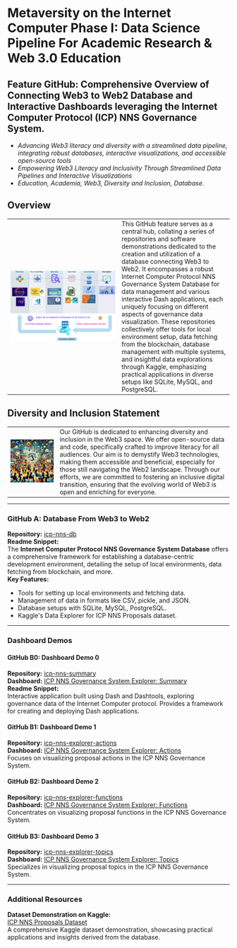 # Metaversity on the Internet Computer Phase I: Data Science Pipeline For Academic Research & Web 3.0 Education
## Feature GitHub: Comprehensive Overview of Connecting Web3 to Web2 Database and Interactive Dashboards leveraging the Internet Computer Protocol (ICP) NNS Governance System. 
- *Advancing Web3 literacy and diversity with a streamlined data pipeline, integrating robust databases, interactive visualizations, and accessible open-source tools*
- *Empowering Web3 Literacy and Inclusivity Through Streamlined Data Pipelines and Interactive Visualizations*
- *Education, Academia, Web3, Diversity and Inclusion, Database.*
## Overview
<table>
  <tr>
    <td width="50%">
      <img src="./figures/icp-nns-db.drawio.png" alt="ICP NNS Database Workflow" width="100%" />
    </td>
    <td width="50%">
      This GitHub feature serves as a central hub, collating a series of repositories and software demonstrations dedicated to the creation and utilization of a database connecting Web3 to Web2. It encompasses a robust Internet Computer Protocol NNS Governance System Database for data management and various interactive Dash applications, each uniquely focusing on different aspects of governance data visualization. These repositories collectively offer tools for local environment setup, data fetching from the blockchain, database management with multiple systems, and insightful data explorations through Kaggle, emphasizing practical applications in diverse setups like SQLite, MySQL, and PostgreSQL.
    </td>
  </tr>
</table>



## Diversity and Inclusion Statement

<table>
  <tr>
    <td>
      <img src="./figures/Web3All.png" alt="Diversity and Inclusion in Web3" width="100%" />
    </td>
    <td>
      Our GitHub is dedicated to enhancing diversity and inclusion in the Web3 space. We offer open-source data and code, specifically crafted to improve literacy for all audiences. Our aim is to demystify Web3 technologies, making them accessible and beneficial, especially for those still navigating the Web2 landscape. Through our efforts, we are committed to fostering an inclusive digital transition, ensuring that the evolving world of Web3 is open and enriching for everyone.
    </td>
  </tr>
</table>



---

### GitHub A: Database From Web3 to Web2
**Repository:** [icp-nns-db](https://github.com/sunshineluyao/icp-nns-db)  
**Readme Snippet:**  
The **Internet Computer Protocol NNS Governance System Database** offers a comprehensive framework for establishing a database-centric development environment, detailing the setup of local environments, data fetching from blockchain, and more.  
**Key Features:**
- Tools for setting up local environments and fetching data.
- Management of data in formats like CSV, pickle, and JSON.
- Database setups with SQLite, MySQL, PostgreSQL.
- Kaggle's Data Explorer for ICP NNS Proposals dataset.

---

### Dashboard Demos
#### GitHub B0: Dashboard Demo 0
**Repository:** [icp-nns-summary](https://github.com/sunshineluyao/icp-nns-summary)  
**Dashboard:** [ICP NNS Governance System Explorer: Summary](https://icp-nns-summary.onrender.com/)  
**Readme Snippet:**  
Interactive application built using Dash and Dashtools, exploring governance data of the Internet Computer protocol. Provides a framework for creating and deploying Dash applications.

#### GitHub B1: Dashboard Demo 1
**Repository:** [icp-nns-explorer-actions](https://github.com/sunshineluyao/icp-nns-explorer-actions)  
**Dashboard:** [ICP NNS Governance System Explorer: Actions](https://icp-nns-actions.onrender.com)  
Focuses on visualizing proposal actions in the ICP NNS Governance System.

#### GitHub B2: Dashboard Demo 2
**Repository:** [icp-nns-explorer-functions](https://github.com/sunshineluyao/icp-nns-explorer-functions)  
**Dashboard:** [ICP NNS Governance System Explorer: Functions](https://icp-nns-function.onrender.com)  
Concentrates on visualizing proposal functions in the ICP NNS Governance System.

#### GitHub B3: Dashboard Demo 3
**Repository:** [icp-nns-explorer-topics](https://github.com/sunshineluyao/icp-nns-explorer-topics)  
**Dashboard:** [ICP NNS Governance System Explorer: Topics](https://icp-nns-topics.onrender.com/)  
Specializes in visualizing proposal topics in the ICP NNS Governance System.

---

### Additional Resources
**Dataset Demonstration on Kaggle:**  
[ICP NNS Proposals Dataset](https://www.kaggle.com/datasets/sunshineluyaozhang/icp-nns-proposals)  
A comprehensive Kaggle dataset demonstration, showcasing practical applications and insights derived from the database.
